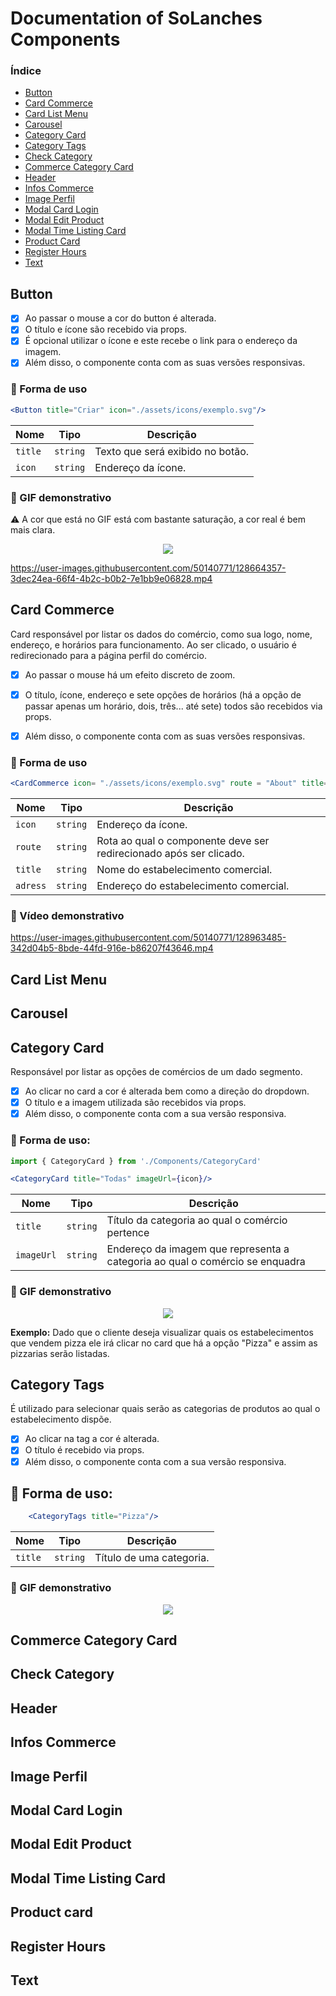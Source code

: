 # Documentation of SoLanches Components

### Índice

- [Button](#Button)
- [Card Commerce](#Card-Commerce)
- [Card List Menu](#Card-List-Menu)
- [Carousel](#Carousel)
- [Category Card](#Category-Card)
- [Category Tags](#Category-Tags)
- [Check Category](#Check-Category)
- [Commerce Category Card](#Commerce-Category-Card)
- [Header](#Header)
- [Infos Commerce](#Infos-Commerce)
- [Image Perfil](#Image-Perfil)
- [Modal Card Login](#Modal-Card-Login)
- [Modal Edit Product](#Modal-Edit-Product)
- [Modal Time Listing Card](#Modal-Time-Listing-Card)
- [Product Card](#Product-Card)
- [Register Hours](#Register-Hours)
- [Text](#Text)

## Button

- [X] Ao passar o mouse a cor do button é alterada.
- [x] O título e ícone são recebido via props.
- [x] É opcional utilizar o ícone e este recebe o link para o endereço da imagem.
- [X] Além disso, o componente conta com as suas versões responsivas.

### :page_facing_up: Forma de uso 
``` jsx
<Button title="Criar" icon="./assets/icons/exemplo.svg"/>
```

| Nome        | Tipo    | Descrição|
| ----------- | ----------|------------------------------- |
| `title`     | `string`  | Texto que será exibido no botão.|
| `icon`  | `string`  | Endereço da ícone.|

### :movie_camera: GIF demonstrativo
:warning: A cor que está no GIF está com bastante saturação, a cor real é bem mais clara.

<p align=center >
<img src="https://user-images.githubusercontent.com/50140771/128616352-38370970-5ff6-45a4-ba93-9828851b4d5a.gif"/>

https://user-images.githubusercontent.com/50140771/128664357-3dec24ea-66f4-4b2c-b0b2-7e1bb9e06828.mp4

## Card Commerce

Card responsável por listar os dados do comércio, como sua logo, nome, endereço, e horários para funcionamento.
Ao ser clicado, o usuário é redirecionado para a página perfil do comércio.
- [X] Ao passar o mouse há um efeito discreto de zoom.
- [x] O título, ícone, endereço e sete opções de horários (há a opção de passar apenas um horário, dois,  três... até sete) todos são recebidos via props.
- [X] Além disso, o componente conta com as suas versões responsivas.


### :page_facing_up:  Forma de uso 

``` jsx
<CardCommerce icon= "./assets/icons/exemplo.svg" route = "About" title="Hamburgueria Lá em Robson" adress= "Rua Celso Cirne, 449 - Solânea "/ >
```
| Nome        | Tipo    | Descrição|
| ----------- | ----------|------------------------------- |
| `icon`     | `string`  | Endereço da ícone.|
| `route`  | `string`  | Rota ao qual o componente deve ser redirecionado após ser clicado.|
| `title`     | `string`  | Nome do estabelecimento comercial.|
| `adress`  | `string`  | Endereço do estabelecimento comercial.|


### :movie_camera: Vídeo demonstrativo

https://user-images.githubusercontent.com/50140771/128963485-342d04b5-8bde-44fd-916e-b86207f43646.mp4
  
## Card List Menu

## Carousel

## Category Card

Responsável por listar as opções de comércios de um dado segmento.

- [X] Ao clicar no card a cor é alterada bem como a direção do dropdown.
- [X] O título e a imagem utilizada são recebidos via props.
- [X] Além disso, o componente conta com a sua versão responsiva.

### :page_facing_up: Forma de uso:

```jsx
import { CategoryCard } from './Components/CategoryCard'

<CategoryCard title="Todas" imageUrl={icon}/>

```

| Nome        | Tipo    | Descrição|
| ----------- | ----------|------------------------------- |
| `title`     | `string`  | Título da categoria ao qual o comércio pertence|
| `imageUrl`  | `string`  | Endereço da imagem que representa a categoria ao qual o comércio se enquadra|


### :movie_camera: GIF demonstrativo

<p align=center >
<img src="https://user-images.githubusercontent.com/50140771/128279159-be15f44e-fbd5-4201-8201-0dea0a34b684.gif"/>
 </p> 

**Exemplo:** Dado que o cliente deseja visualizar quais os estabelecimentos que vendem pizza
ele irá clicar no card que há a opção "Pizza" e assim as pizzarias serão listadas.

## Category Tags

É utilizado para selecionar quais serão as categorias de produtos ao qual o estabelecimento dispõe.

- [X] Ao clicar na tag a cor é alterada.
- [x] O título é recebido via props.
- [X] Além disso, o componente conta com a sua versão responsiva.

## :page_facing_up: Forma de uso: 

``` jsx
    <CategoryTags title="Pizza"/>
```
| Nome        | Tipo    | Descrição|
| ----------- | ----------|------------------------------- |
| `title`     | `string`  | Título de uma categoria. |

### :movie_camera: GIF demonstrativo

<p align=center >
<img src="https://user-images.githubusercontent.com/50140771/128273336-e2033fd1-bd77-4c1a-a2c9-111a1efb95a0.gif"/>
    
## Commerce Category Card
  
## Check Category
  
## Header
 
## Infos Commerce
  
## Image Perfil

## Modal Card Login

## Modal Edit Product 

## Modal Time Listing Card
  
## Product card
 
## Register Hours
 
## Text

